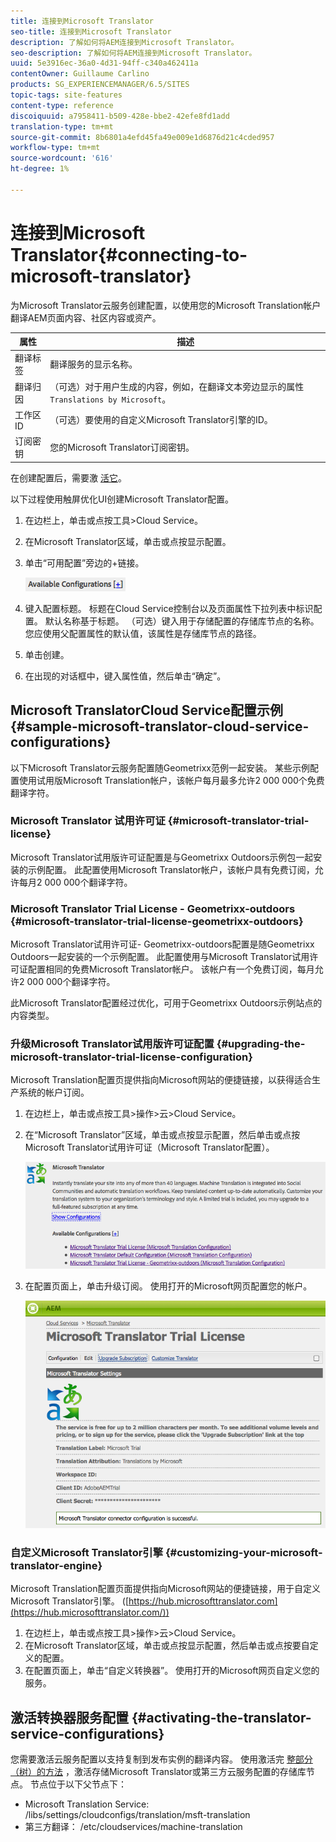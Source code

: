 ```yaml
---
title: 连接到Microsoft Translator
seo-title: 连接到Microsoft Translator
description: 了解如何将AEM连接到Microsoft Translator。
seo-description: 了解如何将AEM连接到Microsoft Translator。
uuid: 5e3916ec-36a0-4d31-94ff-c340a462411a
contentOwner: Guillaume Carlino
products: SG_EXPERIENCEMANAGER/6.5/SITES
topic-tags: site-features
content-type: reference
discoiquuid: a7958411-b509-428e-bbe2-42efe8fd1add
translation-type: tm+mt
source-git-commit: 8b6801a4efd45fa49e009e1d6876d21c4cded957
workflow-type: tm+mt
source-wordcount: '616'
ht-degree: 1%

---
```



# 连接到Microsoft Translator{#connecting-to-microsoft-translator}

为Microsoft Translator云服务创建配置，以使用您的Microsoft Translation帐户翻译AEM页面内容、社区内容或资产。

| 属性 | 描述 |
|---|---|
| 翻译标签 | 翻译服务的显示名称。 |
| 翻译归因 | （可选）对于用户生成的内容，例如，在翻译文本旁边显示的属性 `Translations by Microsoft`。 |
| 工作区ID | （可选）要使用的自定义Microsoft Translator引擎的ID。 |
| 订阅密钥 | 您的Microsoft Translator订阅密钥。 |

在创建配置后，需要激 [活它](/help/sites-administering/tc-msconf.md#activating-the-translator-service-configurations)。

以下过程使用触屏优化UI创建Microsoft Translator配置。

1. 在边栏上，单击或点按工具>Cloud Service。
1. 在Microsoft Translator区域，单击或点按显示配置。
1. 单击“可用配置”旁边的+链接。

   ![chlimage_1-382](assets/chlimage_1-382.png)

1. 键入配置标题。 标题在Cloud Service控制台以及页面属性下拉列表中标识配置。 默认名称基于标题。 （可选）键入用于存储配置的存储库节点的名称。 您应使用父配置属性的默认值，该属性是存储库节点的路径。
1. 单击创建。
1. 在出现的对话框中，键入属性值，然后单击“确定”。

## Microsoft TranslatorCloud Service配置示例 {#sample-microsoft-translator-cloud-service-configurations}

以下Microsoft Translator云服务配置随Geometrixx范例一起安装。 某些示例配置使用试用版Microsoft Translation帐户，该帐户每月最多允许2 000 000个免费翻译字符。

### Microsoft Translator 试用许可证 {#microsoft-translator-trial-license}

Microsoft Translator试用版许可证配置是与Geometrixx Outdoors示例包一起安装的示例配置。 此配置使用Microsoft Translator帐户，该帐户具有免费订阅，允许每月2 000 000个翻译字符。

### Microsoft Translator Trial License - Geometrixx-outdoors {#microsoft-translator-trial-license-geometrixx-outdoors}

Microsoft Translator试用许可证- Geometrixx-outdoors配置是随Geometrixx Outdoors一起安装的一个示例配置。 此配置使用与Microsoft Translator试用许可证配置相同的免费Microsoft Translator帐户。 该帐户有一个免费订阅，每月允许2 000 000个翻译字符。

此Microsoft Translator配置经过优化，可用于Geometrixx Outdoors示例站点的内容类型。

### 升级Microsoft Translator试用版许可证配置 {#upgrading-the-microsoft-translator-trial-license-configuration}

Microsoft Translation配置页提供指向Microsoft网站的便捷链接，以获得适合生产系统的帐户订阅。

1. 在边栏上，单击或点按工具>操作>云>Cloud Service。
1. 在“Microsoft Translator”区域，单击或点按显示配置，然后单击或点按Microsoft Translator试用许可证（Microsoft Translator配置）。

   ![chlimage_1-383](assets/chlimage_1-383.png)

1. 在配置页面上，单击升级订阅。 使用打开的Microsoft网页配置您的帐户。

   ![chlimage_1-384](assets/chlimage_1-384.png)

### 自定义Microsoft Translator引擎 {#customizing-your-microsoft-translator-engine}

Microsoft Translation配置页面提供指向Microsoft网站的便捷链接，用于自定义Microsoft Translator引擎。 ([https://hub.microsofttranslator.com](https://hub.microsofttranslator.com/))

1. 在边栏上，单击或点按工具>操作>云>Cloud Service。
1. 在Microsoft Translator区域，单击或点按显示配置，然后单击或点按要自定义的配置。
1. 在配置页面上，单击“自定义转换器”。 使用打开的Microsoft网页自定义您的服务。

## 激活转换器服务配置 {#activating-the-translator-service-configurations}

您需要激活云服务配置以支持复制到发布实例的翻译内容。 使用激活完 [整部分（树）的方法](/help/sites-authoring/publishing-pages.md#publishing-and-unpublishing-a-tree) ，激活存储Microsoft Translator或第三方云服务配置的存储库节点。 节点位于以下父节点下：

* Microsoft Translation Service: /libs/settings/cloudconfigs/translation/msft-translation
* 第三方翻译： /etc/cloudservices/machine-translation

